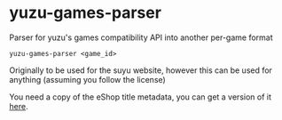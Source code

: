 # yuzu-games-parser
Parser for yuzu's games compatibility API into another per-game format 

`yuzu-games-parser <game_id>`

Originally to be used for the suyu website, however this can be used for anything (assuming you follow the license)

You need a copy of the eShop title metadata, you can get a version of it [here](https://raw.githubusercontent.com/blawar/titledb/master/US.en.json).
